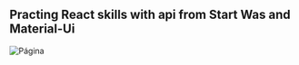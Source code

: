 ## Practing React skills with api from Start Was and Material-Ui
![Página](https://github.com/klisostom/react-project-1)
